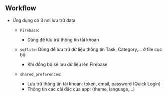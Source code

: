 ## Workflow

- Ứng dụng có 3 nơi lưu trữ data

  - `Firebase`:

    - Dùng để lưu trữ thông tin tài khoản

  - `sqflite`: Dùng để lưu trữ dữ liệu thông tin Task, Category,... ở file cục bộ

    - Khi đồng bộ sẽ lưu dữ liệu lên Firebase

  - `shared_preferences`:
    - Lưu trữ thông tin tài khoản: token, email, password (Quick Login)
    - Thông tin các cài đặc của app: (theme, language,...)

